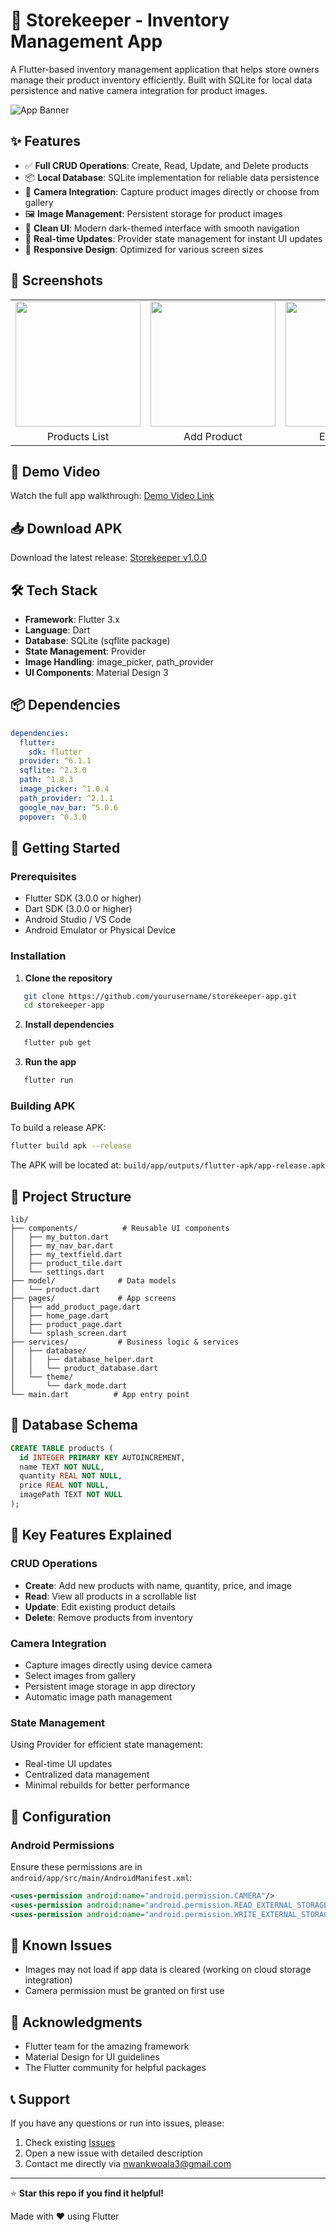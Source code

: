# 🏪 Storekeeper - Inventory Management App

A Flutter-based inventory management application that helps store owners manage their product inventory efficiently. Built with SQLite for local data persistence and native camera integration for product images.

![App Banner](screenshots/banner.png)

## ✨ Features

- ✅ **Full CRUD Operations**: Create, Read, Update, and Delete products
- 📦 **Local Database**: SQLite implementation for reliable data persistence
- 📸 **Camera Integration**: Capture product images directly or choose from gallery
- 🖼️ **Image Management**: Persistent storage for product images
- 🎨 **Clean UI**: Modern dark-themed interface with smooth navigation
- 🔄 **Real-time Updates**: Provider state management for instant UI updates
- 📱 **Responsive Design**: Optimized for various screen sizes

## 📱 Screenshots

<table>
  <tr>
    <td><img src="screenshots/products_list.png" width="200"/></td>
    <td><img src="screenshots/add_product.png" width="200"/></td>
    <td><img src="screenshots/edit_product.png" width="200"/></td>
    <td><img src="screenshots/camera.png" width="200"/></td>
  </tr>
  <tr>
    <td align="center">Products List</td>
    <td align="center">Add Product</td>
    <td align="center">Edit Product</td>
    <td align="center">Camera Integration</td>
  </tr>
</table>

## 🎥 Demo Video

Watch the full app walkthrough: [Demo Video Link](YOUR_GOOGLE_DRIVE_LINK)

## 📥 Download APK

Download the latest release: [Storekeeper v1.0.0](YOUR_APK_LINK)

## 🛠️ Tech Stack

- **Framework**: Flutter 3.x
- **Language**: Dart
- **Database**: SQLite (sqflite package)
- **State Management**: Provider
- **Image Handling**: image_picker, path_provider
- **UI Components**: Material Design 3

## 📦 Dependencies

```yaml
dependencies:
  flutter:
    sdk: flutter
  provider: ^6.1.1
  sqflite: ^2.3.0
  path: ^1.8.3
  image_picker: ^1.0.4
  path_provider: ^2.1.1
  google_nav_bar: ^5.0.6
  popover: ^0.3.0
```

## 🚀 Getting Started

### Prerequisites

- Flutter SDK (3.0.0 or higher)
- Dart SDK (3.0.0 or higher)
- Android Studio / VS Code
- Android Emulator or Physical Device

### Installation

1. **Clone the repository**

```bash
   git clone https://github.com/yourusername/storekeeper-app.git
   cd storekeeper-app
```

2. **Install dependencies**

```bash
   flutter pub get
```

3. **Run the app**

```bash
   flutter run
```

### Building APK

To build a release APK:

```bash
flutter build apk --release
```

The APK will be located at: `build/app/outputs/flutter-apk/app-release.apk`

## 📂 Project Structure

```
lib/
├── components/          # Reusable UI components
│   ├── my_button.dart
│   ├── my_nav_bar.dart
│   ├── my_textfield.dart
│   ├── product_tile.dart
│   └── settings.dart
├── model/              # Data models
│   └── product.dart
├── pages/              # App screens
│   ├── add_product_page.dart
│   ├── home_page.dart
│   ├── product_page.dart
│   └── splash_screen.dart
├── services/           # Business logic & services
│   ├── database/
│   │   ├── database_helper.dart
│   │   └── product_database.dart
│   └── theme/
│       └── dark_mode.dart
└── main.dart          # App entry point
```

## 💾 Database Schema

```sql
CREATE TABLE products (
  id INTEGER PRIMARY KEY AUTOINCREMENT,
  name TEXT NOT NULL,
  quantity REAL NOT NULL,
  price REAL NOT NULL,
  imagePath TEXT NOT NULL
);
```

## 🎯 Key Features Explained

### CRUD Operations

- **Create**: Add new products with name, quantity, price, and image
- **Read**: View all products in a scrollable list
- **Update**: Edit existing product details
- **Delete**: Remove products from inventory

### Camera Integration

- Capture images directly using device camera
- Select images from gallery
- Persistent image storage in app directory
- Automatic image path management

### State Management

Using Provider for efficient state management:

- Real-time UI updates
- Centralized data management
- Minimal rebuilds for better performance

## 🔧 Configuration

### Android Permissions

Ensure these permissions are in `android/app/src/main/AndroidManifest.xml`:

```xml
<uses-permission android:name="android.permission.CAMERA"/>
<uses-permission android:name="android.permission.READ_EXTERNAL_STORAGE"/>
<uses-permission android:name="android.permission.WRITE_EXTERNAL_STORAGE"/>
```

## 🐛 Known Issues

- Images may not load if app data is cleared (working on cloud storage integration)
- Camera permission must be granted on first use

## 🙏 Acknowledgments

- Flutter team for the amazing framework
- Material Design for UI guidelines
- The Flutter community for helpful packages

## 📞 Support

If you have any questions or run into issues, please:

1. Check existing [Issues](https://github.com/yourusername/storekeeper-app/issues)
2. Open a new issue with detailed description
3. Contact me directly via [nwankwoala3@gmail.com](mailto:nwankwoala3@gmail.com)

---

⭐ **Star this repo if you find it helpful!**

Made with ❤️ using Flutter
